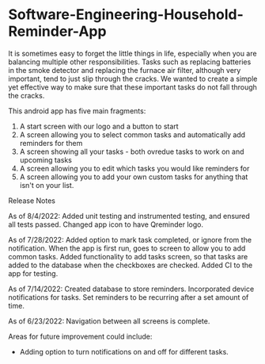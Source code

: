 # Software-Engineering-Household-Reminder-App

It is sometimes easy to forget the little things in life, especially when you are balancing multiple other responsibilities. 
Tasks such as replacing batteries in the smoke detector and replacing the furnace air filter, although very important, tend to just slip through the cracks. 
We wanted to create a simple yet effective way to make sure that these important tasks do not fall through the cracks.

This android app has five main fragments:
1. A start screen with our logo and a button to start
2. A screen allowing you to select common tasks and automatically add reminders for them
3. A screen showing all your tasks - both ovredue tasks to work on and upcoming tasks
4. A screen allowing you to edit which tasks you would like reminders for
5. A screen allowing you to add your own custom tasks for anything that isn't on your list.

Release Notes

As of 8/4/2022:
Added unit testing and instrumented testing, and ensured all tests passed.
Changed app icon to have Qreminder logo.

As of 7/28/2022:
Added option to mark task completed, or ignore from the notification.
When the app is first run, goes to screen to allow you to add common tasks.
Added functionality to add tasks screen, so that tasks are added to the database when the checkboxes are checked.
Added CI to the app for testing.

As of 7/14/2022:
Created database to store reminders.
Incorporated device notifications for tasks.
Set reminders to be recurring after a set amount of time.

As of 6/23/2022:
Navigation between all screens is complete.


Areas for future improvement could include:
- Adding option to turn notifications on and off for different tasks.
